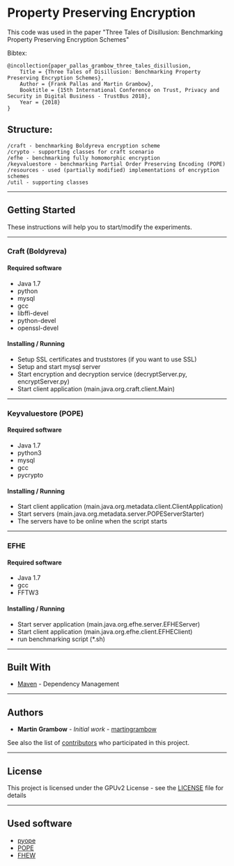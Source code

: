 # Property Preserving Encryption

This code was used in the paper "Three Tales of Disillusion: Benchmarking Property Preserving Encryption Schemes" 

Bibtex:
````
@incollection{paper_pallas_grambow_three_tales_disillusion,
    Title = {Three Tales of Disillusion: Benchmarking Property Preserving Encryption Schemes},
    Author = {Frank Pallas and Martin Grambow},
    Booktitle = {15th International Conference on Trust, Privacy and Security in Digital Business - TrustBus 2018},
    Year = {2018}
}
````

## Structure:
```
/craft - benchmarking Boldyreva encryption scheme
/crypto - supporting classes for craft scenario
/efhe - benchmarking fully homomorphic encryption
/keyvaluestore - benchmarking Partial Order Preserving Encoding (POPE)
/resources - used (partially modified) implementations of encryption schemes 
/util - supporting classes
```

***

## Getting Started

These instructions will help you to start/modify the experiments.

***

### Craft (Boldyreva)

#### Required software

* Java 1.7
* python
* mysql
* gcc
* libffi-devel
* python-devel
* openssl-devel

#### Installing / Running
* Setup SSL certificates and truststores (if you want to use SSL)
* Setup and start mysql server
* Start encryption and decryption service (decryptServer.py, encryptServer.py)
* Start client application (main.java.org.craft.client.Main)

***

### Keyvaluestore (POPE)

#### Required software

* Java 1.7
* python3
* mysql
* gcc
* pycrypto

#### Installing / Running
* Start client application (main.java.org.metadata.client.ClientApplication)
* Start servers (main.java.org.metadata.server.POPEServerStarter)
* The servers have to be online when the script starts

***

### EFHE

#### Required software

* Java 1.7
* gcc
* FFTW3

#### Installing / Running
* Start server application (main.java.org.efhe.server.EFHEServer)
* Start client application (main.java.org.efhe.client.EFHEClient)
* run benchmarking script (*.sh)

***

## Built With

* [Maven](https://maven.apache.org/) - Dependency Management

***

## Authors

* **Martin Grambow** - *Initial work* - [martingrambow](https://github.com/MartinGrambow)

See also the list of [contributors](https://github.com/martingrambow/ppe/contributors) who participated in this project.

***

## License

This project is licensed under the GPUv2 License - see the [LICENSE](LICENSE) file for details

***

## Used software

* [pyope](https://github.com/rev112/pyope)
* [POPE](https://github.com/dsroche/pope)
* [FHEW](https://github.com/lducas/FHEW)


